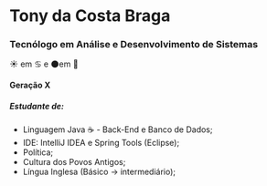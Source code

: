 # Tony da Costa Braga

### Tecnólogo em Análise e Desenvolvimento de Sistemas

:sunny: em :cancer: e :new_moon:em :lion:

#### Geração X

##### Estudante de:

- Linguagem Java :coffee: - Back-End e Banco de Dados;
- IDE: IntelliJ IDEA e Spring Tools (Eclipse);
- Política;
- Cultura dos Povos Antigos;
- Língua Inglesa (Básico -> intermediário);

#####  

